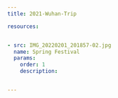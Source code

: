 ```yaml
---
title: 2021-Wuhan-Trip

resources:


- src: IMG_20220201_201857-02.jpg
  name: Spring Festival
  params:
    order: 1
    description: 


---
```

